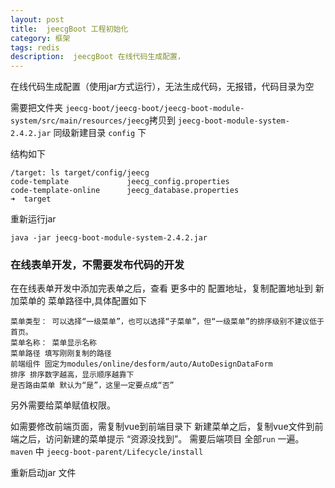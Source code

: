 ```yaml
---
layout: post
title:  jeecgBoot 工程初始化
category: 框架
tags: redis
description:  jeecgBoot 在线代码生成配置，
---
```


在线代码生成配置（使用jar方式运行），无法生成代码，无报错，代码目录为空


需要把文件夹 `jeecg-boot/jeecg-boot/jeecg-boot-module-system/src/main/resources/jeecg`拷贝到 `jeecg-boot-module-system-2.4.2.jar` 同级新建目录 `config` 下

结构如下

```
/target: ls target/config/jeecg 
code-template             jeecg_config.properties
code-template-online      jeecg_database.properties
➜  target
```

重新运行jar

`java -jar jeecg-boot-module-system-2.4.2.jar`

### 在线表单开发，不需要发布代码的开发

在在线表单开发中添加完表单之后，查看 更多中的 配置地址，复制配置地址到 新加菜单的 菜单路径中,具体配置如下

```
菜单类型： 可以选择“一级菜单”，也可以选择“子菜单”，但“一级菜单”的排序级别不建议低于首页。
菜单名称： 菜单显示名称
菜单路径 填写刚刚复制的路径
前端组件 固定为modules/online/desform/auto/AutoDesignDataForm
排序 排序数字越高，显示顺序越靠下
是否路由菜单 默认为“是”，这里一定要点成“否”
```

另外需要给菜单赋值权限。

如需要修改前端页面，需复制vue到前端目录下
新建菜单之后，复制vue文件到前端之后，访问新建的菜单提示  “资源没找到”。 需要后端项目 全部`run` 一遍。 `maven` 中 `jeecg-boot-parent/Lifecycle/install`  

重新启动jar 文件
